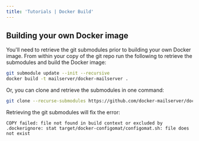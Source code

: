 ```yaml
---
title: 'Tutorials | Docker Build'
---
```


## Building your own Docker image

You'll need to retrieve the git submodules prior to building your own Docker image. From within your copy of the git repo run the following to retrieve the submodules and build the Docker image:

```sh
git submodule update --init --recursive
docker build -t mailserver/docker-mailserver .
```

Or, you can clone and retrieve the submodules in one command:
```sh
git clone --recurse-submodules https://github.com/docker-mailserver/docker-mailserver
```

Retrieving the git submodules will fix the error:
```
COPY failed: file not found in build context or excluded by .dockerignore: stat target/docker-configomat/configomat.sh: file does not exist
```
